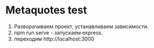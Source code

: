 # Metaquotes test
1. Разворачиваем проект, устанавливаем зависимости.
2. npm run serve - запускаем express.
3. переходим http://localhost:3000
